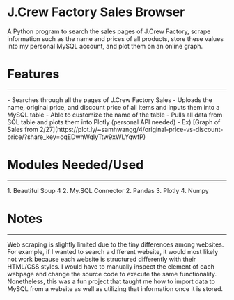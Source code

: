 J.Crew Factory Sales Browser
==============
A Python program to search the sales pages of J.Crew Factory, scrape information such as the name and prices of all products, store these values into my personal MySQL account,  and plot them on an online graph.

<h1> Features </h1>
<hr>
 - Searches through all the pages of J.Crew Factory Sales 
 - Uploads the name, original price, and discount price of all items and inputs them into a MySQL table
 - Able to customize the name of the table 
 - Pulls all data from SQL table and plots them into Plotly (personal API needed)
 - Ex) [Graph of Sales from 2/27](https://plot.ly/~samhwangg/4/original-price-vs-discount-price/?share_key=oqEDwhWqIyTtw9xWLYqwfP)

<h1> Modules Needed/Used </h1>
<hr> 
1. Beautiful Soup 4
2. My.SQL Connector
2. Pandas
3. Plotly 
4. Numpy
</hr>

<h1> Notes </h1>
<hr>
Web scraping is slightly limited due to the tiny differences among websites. For example, if I wanted to search a different website, it would most likely not work because each website is structured differently with their HTML/CSS styles. I would have to manually inspect the element of each webpage and change the source code to execute the same functionality. Nonetheless, this was a fun project that taught me how to import data to MySQL from a website as well as utilizing that information once it is stored. 
</hr>